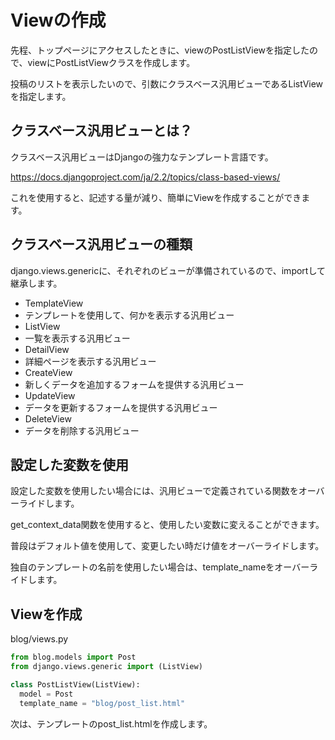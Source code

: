 # Viewの作成

先程、トップページにアクセスしたときに、viewのPostListViewを指定したので、viewにPostListViewクラスを作成します。

投稿のリストを表示したいので、引数にクラスベース汎用ビューであるListViewを指定します。

## クラスベース汎用ビューとは？

クラスベース汎用ビューはDjangoの強力なテンプレート言語です。

https://docs.djangoproject.com/ja/2.2/topics/class-based-views/

これを使用すると、記述する量が減り、簡単にViewを作成することができます。

## クラスベース汎用ビューの種類

django.views.genericに、それぞれのビューが準備されているので、importして継承します。

* TemplateView
 * テンプレートを使用して、何かを表示する汎用ビュー
* ListView
 * 一覧を表示する汎用ビュー
* DetailView
 * 詳細ページを表示する汎用ビュー
* CreateView
 * 新しくデータを追加するフォームを提供する汎用ビュー
* UpdateView
 * データを更新するフォームを提供する汎用ビュー
* DeleteView
 * データを削除する汎用ビュー

## 設定した変数を使用

設定した変数を使用したい場合には、汎用ビューで定義されている関数をオーバーライドします。

get_context_data関数を使用すると、使用したい変数に変えることができます。

普段はデフォルト値を使用して、変更したい時だけ値をオーバーライドします。

独自のテンプレートの名前を使用したい場合は、template_nameをオーバーライドします。

## Viewを作成

blog/views.py
```python
from blog.models import Post
from django.views.generic import (ListView)

class PostListView(ListView):
  model = Post
  template_name = "blog/post_list.html"
```

次は、テンプレートのpost_list.htmlを作成します。
